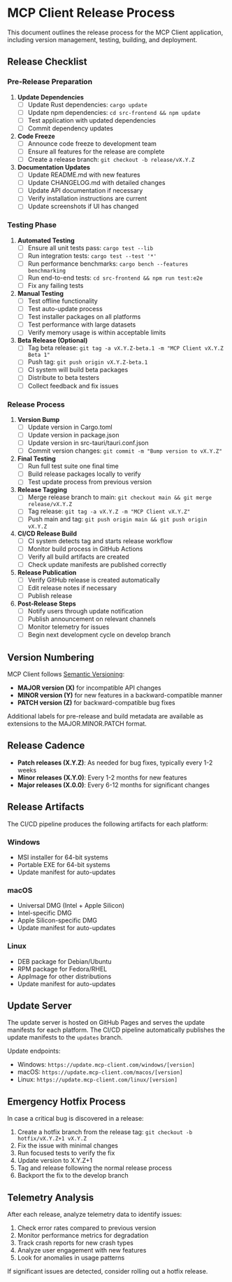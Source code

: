 # MCP Client Release Process

This document outlines the release process for the MCP Client application, including version management, testing, building, and deployment.

## Release Checklist

### Pre-Release Preparation

1. **Update Dependencies**
   - [ ] Update Rust dependencies: `cargo update`
   - [ ] Update npm dependencies: `cd src-frontend && npm update`
   - [ ] Test application with updated dependencies
   - [ ] Commit dependency updates

2. **Code Freeze**
   - [ ] Announce code freeze to development team
   - [ ] Ensure all features for the release are complete
   - [ ] Create a release branch: `git checkout -b release/vX.Y.Z`

3. **Documentation Updates**
   - [ ] Update README.md with new features
   - [ ] Update CHANGELOG.md with detailed changes
   - [ ] Update API documentation if necessary
   - [ ] Verify installation instructions are current
   - [ ] Update screenshots if UI has changed

### Testing Phase

1. **Automated Testing**
   - [ ] Ensure all unit tests pass: `cargo test --lib`
   - [ ] Run integration tests: `cargo test --test '*'`
   - [ ] Run performance benchmarks: `cargo bench --features benchmarking`
   - [ ] Run end-to-end tests: `cd src-frontend && npm run test:e2e`
   - [ ] Fix any failing tests

2. **Manual Testing**
   - [ ] Test offline functionality
   - [ ] Test auto-update process
   - [ ] Test installer packages on all platforms
   - [ ] Test performance with large datasets
   - [ ] Verify memory usage is within acceptable limits

3. **Beta Release (Optional)**
   - [ ] Tag beta release: `git tag -a vX.Y.Z-beta.1 -m "MCP Client vX.Y.Z Beta 1"`
   - [ ] Push tag: `git push origin vX.Y.Z-beta.1`
   - [ ] CI system will build beta packages
   - [ ] Distribute to beta testers
   - [ ] Collect feedback and fix issues

### Release Process

1. **Version Bump**
   - [ ] Update version in Cargo.toml
   - [ ] Update version in package.json
   - [ ] Update version in src-tauri/tauri.conf.json
   - [ ] Commit version changes: `git commit -m "Bump version to vX.Y.Z"`

2. **Final Testing**
   - [ ] Run full test suite one final time
   - [ ] Build release packages locally to verify
   - [ ] Test update process from previous version

3. **Release Tagging**
   - [ ] Merge release branch to main: `git checkout main && git merge release/vX.Y.Z`
   - [ ] Tag release: `git tag -a vX.Y.Z -m "MCP Client vX.Y.Z"`
   - [ ] Push main and tag: `git push origin main && git push origin vX.Y.Z`

4. **CI/CD Release Build**
   - [ ] CI system detects tag and starts release workflow
   - [ ] Monitor build process in GitHub Actions
   - [ ] Verify all build artifacts are created
   - [ ] Check update manifests are published correctly

5. **Release Publication**
   - [ ] Verify GitHub release is created automatically
   - [ ] Edit release notes if necessary
   - [ ] Publish release

6. **Post-Release Steps**
   - [ ] Notify users through update notification
   - [ ] Publish announcement on relevant channels
   - [ ] Monitor telemetry for issues
   - [ ] Begin next development cycle on develop branch

## Version Numbering

MCP Client follows [Semantic Versioning](https://semver.org/):

- **MAJOR version (X)** for incompatible API changes
- **MINOR version (Y)** for new features in a backward-compatible manner
- **PATCH version (Z)** for backward-compatible bug fixes

Additional labels for pre-release and build metadata are available as extensions to the MAJOR.MINOR.PATCH format.

## Release Cadence

- **Patch releases (X.Y.Z)**: As needed for bug fixes, typically every 1-2 weeks
- **Minor releases (X.Y.0)**: Every 1-2 months for new features
- **Major releases (X.0.0)**: Every 6-12 months for significant changes

## Release Artifacts

The CI/CD pipeline produces the following artifacts for each platform:

### Windows
- MSI installer for 64-bit systems
- Portable EXE for 64-bit systems
- Update manifest for auto-updates

### macOS
- Universal DMG (Intel + Apple Silicon)
- Intel-specific DMG
- Apple Silicon-specific DMG
- Update manifest for auto-updates

### Linux
- DEB package for Debian/Ubuntu
- RPM package for Fedora/RHEL
- AppImage for other distributions
- Update manifest for auto-updates

## Update Server

The update server is hosted on GitHub Pages and serves the update manifests for each platform. The CI/CD pipeline automatically publishes the update manifests to the `updates` branch.

Update endpoints:
- Windows: `https://update.mcp-client.com/windows/[version]`
- macOS: `https://update.mcp-client.com/macos/[version]`
- Linux: `https://update.mcp-client.com/linux/[version]`

## Emergency Hotfix Process

In case a critical bug is discovered in a release:

1. Create a hotfix branch from the release tag: `git checkout -b hotfix/vX.Y.Z+1 vX.Y.Z`
2. Fix the issue with minimal changes
3. Run focused tests to verify the fix
4. Update version to X.Y.Z+1
5. Tag and release following the normal release process
6. Backport the fix to the develop branch

## Telemetry Analysis

After each release, analyze telemetry data to identify issues:

1. Check error rates compared to previous version
2. Monitor performance metrics for degradation
3. Track crash reports for new crash types
4. Analyze user engagement with new features
5. Look for anomalies in usage patterns

If significant issues are detected, consider rolling out a hotfix release.